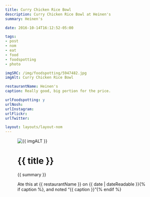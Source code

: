 ```yaml
---
title: Curry Chicken Rice Bowl
description: Curry Chicken Rice Bowl at Heinen's
summary: Heinen's

date: 2016-10-14T16:12:52-05:00

tags:
- post
- nom
- eat
- food
- foodspotting
- photo

imgSRC: /img/foodspotting/5947482.jpg
imgAlt: Curry Chicken Rice Bowl

restaurantName: Heinen's
caption: Really good, big portion for the price.

urlFoodspotting: y
urlNosh:
urlInstagram:
urlFlickr:
urlTwitter:

layout: layouts/layout-nom
---
```

<figure class="nom">
	<img class="u-photo img-border" src="{{ imgSRC }}" alt="{{ imgALT }}">
	<figcaption>
		<h1 class="title p-name">{{ title }}</h1>
		<p class="summary">{{ summary }}</p>
		<p>Ate this at {{ restaurantName }} on <time class="dt-published" datetime="{{ date | dateIso }}">{{ date | dateReadable }}</time>{% if caption %}, and noted <q class="caption">{{ caption }}</q>{% endif %}
	</figcaption>
</figure>